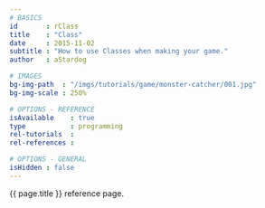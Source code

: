 ```yaml
---
# BASICS
id       : rClass
title    : "Class"
date     : 2015-11-02
subtitle : "How to use Classes when making your game."
author   : aStardog

# IMAGES
bg-img-path  : "/imgs/tutorials/game/monster-catcher/001.jpg"
bg-img-scale : 250%

# OPTIONS - REFERENCE
isAvailable    : true
type           : programming
rel-tutorials  : 
rel-references : 

# OPTIONS - GENERAL
isHidden : false
---
```

{{ page.title }} reference page.